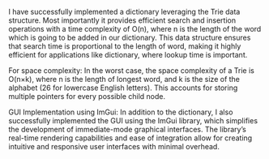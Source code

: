 I have successfully implemented a dictionary leveraging the Trie data structure. Most importantly it provides efficient search and insertion operations with a time complexity of O(n), where n is the length of the word which is going to be added in our dictionary. This data structure ensures that search time is proportional to the length of word, making it highly efficient for applications like dictionary, where lookup time is important.

For space complexity:
In the worst case, the space complexity of a Trie is O(n×k), where n is the length of longest word, and k is the size of the alphabet (26 for lowercase English letters). This accounts for storing multiple pointers for every possible child node.

GUI Implementation using ImGui:
In addition to the dictionary, I also successfully implemented the GUI using the ImGui library, which simplifies the development of immediate-mode graphical interfaces. The library’s real-time rendering capabilities and ease of integration allow for creating intuitive and responsive user interfaces with minimal overhead.
